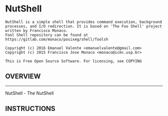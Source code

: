 # NutShell
    NutShell is a simple shell that provides command execution, background processes, and I/O redirection. It is based on 'The Foo Shell' project written by Francisco Monaco.
    Fool Shell repository can be found at https://gitlab.com/monaco/posixeg/shell/foolsh

    Copyright (c) 2016 Emanuel Valente <emanuelvalente@gmail.com>
    Copyright (c) 2015 Francisco Jose Monaco <monaco@icmc.usp.br>

    This is Free Open Source Software. For licensing, see COPYING

## OVERVIEW
--------------------------------------------------

NutShell - The NutShell

## INSTRUCTIONS
